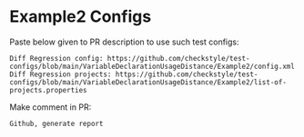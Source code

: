 # Example2 Configs
Paste below given to PR description to use such test configs:
```
Diff Regression config: https://github.com/checkstyle/test-configs/blob/main/VariableDeclarationUsageDistance/Example2/config.xml
Diff Regression projects: https://github.com/checkstyle/test-configs/blob/main/VariableDeclarationUsageDistance/Example2/list-of-projects.properties
```
Make comment in PR:
```
Github, generate report
```
